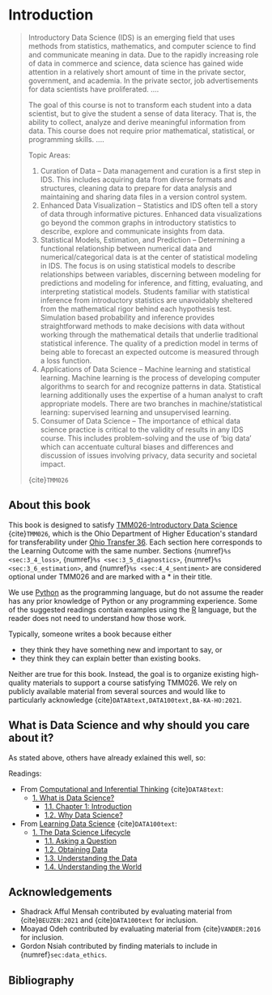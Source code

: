 # Introduction

> Introductory Data Science (IDS) is an emerging field that uses methods from statistics, mathematics, and computer science to find and communicate meaning in data. Due to the rapidly increasing role of data in commerce and science, data science has gained wide attention in a relatively short amount of time in the private sector, government, and academia. In the private sector, job advertisements for data scientists have proliferated. 
> ....
>
> The goal of this course is not to transform each student into a data scientist, but to give the student a sense of data literacy. That is, the ability to collect, analyze and derive meaningful information from data. This course does not require prior mathematical, statistical, or programming skills. 
>....
>
> Topic Areas:
> 1. Curation of Data – Data management and curation is a first step in IDS. This includes acquiring data from diverse formats and structures, cleaning data to prepare for data analysis and maintaining and sharing data files in a version control system.
> 2. Enhanced Data Visualization – Statistics and IDS often tell a story of data through informative pictures. Enhanced data visualizations go beyond the common graphs in introductory statistics to describe, explore and communicate insights from data.
> 3. Statistical Models, Estimation, and Prediction – Determining a functional relationship between numerical data and numerical/categorical data is at the center of statistical modeling in IDS. The focus is on using statistical models to describe relationships between variables, discerning between modeling for predictions and modeling for inference, and fitting, evaluating, and interpreting statistical models. Students familiar with statistical inference from introductory statistics are unavoidably sheltered from the mathematical rigor behind each hypothesis test. Simulation based probability and inference provides straightforward methods to make decisions with data without working through the mathematical details that underlie traditional statistical inference. The quality of a prediction model in terms of being able to forecast an expected outcome is measured through a loss function.
> 4. Applications of Data Science – Machine learning and statistical learning. Machine learning is the process of developing computer algorithms to search for and recognize patterns in data. Statistical learning additionally uses the expertise of a human analyst to craft appropriate models. There are two branches in machine/statistical learning: supervised learning and unsupervised learning.
> 5. Consumer of Data Science – The importance of ethical data science practice is critical to the validity of results in any IDS course. This includes problem-solving and the use of ‘big data’ which can accentuate cultural biases and differences and discussion of issues involving privacy, data security and societal impact.
>
> {cite}`TMM026`

## About this book

This book is designed to satisfy [TMM026-Introductory Data Science](https://www.ohiohighered.org/sites/default/files/uploads/transfer/policy/Introductory%20to%20Data%20Science%20Learning%20Outcomes%20%2812.3.21%29.pdf) {cite}`TMM026`, which is the Ohio Department of Higher Education's standard for transferability under [Ohio Transfer 36](https://www.ohiohighered.org/Ohio-Transfer-36).
Each section here corresponds to the Learning Outcome with the same number.
Sections {numref}`%s <sec:3_4_loss>`, {numref}`%s <sec:3_5_diagnostics>`, {numref}`%s <sec:3_6_estimation>`, and {numref}`%s <sec:4_4_sentiment>` are considered optional under TMM026 and are marked with a * in their title. 

We use [Python](https://www.python.org/) as the programming language, but do not assume the reader has any prior knowledge of Python or any programming experience.
Some of the suggested readings contain examples using the [R](https://www.r-project.org/) language, but the reader does not need to understand how those work.


Typically, someone writes a book because either
* they think they have something new and important to say, or
* they think they can explain better than existing books.

Neither are true for this book. 
Instead, the goal is to organize existing high-quality materials to support a course satisfying TMM026.
We rely on publicly available material from several sources and
would like to particularly acknowledge {cite}`DATA8text,DATA100text,BA-KA-HO:2021`.

## What is Data Science and why should you care about it?

As stated above, others have already exlained this well, so:

Readings:
* From [Computational and Inferential Thinking](https://inferentialthinking.com/chapters/intro.html) {cite}`DATA8text`:
  * [1. What is Data Science?](https://inferentialthinking.com/chapters/01/what-is-data-science.html)
    * [1.1. Chapter 1: Introduction](https://inferentialthinking.com/chapters/01/1/intro.html)
	* [1.2. Why Data Science?](https://inferentialthinking.com/chapters/01/2/why-data-science.html)
* From [Learning Data Science](http://www.textbook.ds100.org/intro.html) {cite}`DATA100text`:
  * [1. The Data Science Lifecycle](http://www.textbook.ds100.org/ch/01/lifecycle_intro.html)
    * [1.1. Asking a Question](http://www.textbook.ds100.org/ch/01/lifecycle_question.html)
	* [1.2. Obtaining Data](http://www.textbook.ds100.org/ch/01/lifecycle_obtain.html)
	* [1.3. Understanding the Data](http://www.textbook.ds100.org/ch/01/lifecycle_data.html)
	* [1.4. Understanding the World](http://www.textbook.ds100.org/ch/01/lifecycle_world.html)

## Acknowledgements

* Shadrack Afful Mensah contributed by evaluating material from {cite}`BEUZEN:2021` and {cite}`DATA100text` for inclusion.
* Moayad Odeh contributed by evaluating material from {cite}`VANDER:2016` for inclusion.
* Gordon Nsiah contributed by finding materials to include in {numref}`sec:data_ethics`.

## Bibliography
```{bibliography}
```

